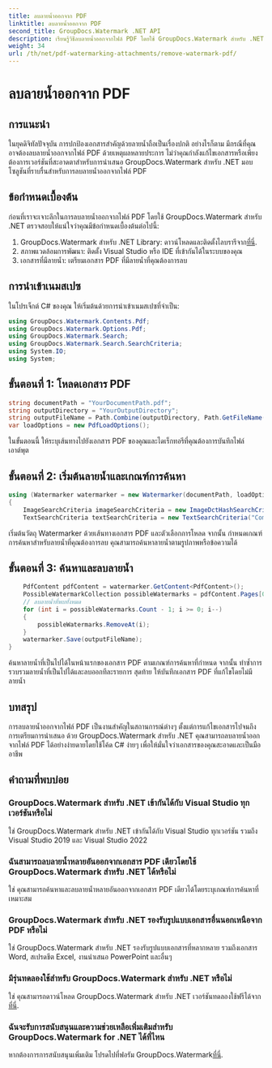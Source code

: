 ```yaml
---
title: ลบลายน้ำออกจาก PDF
linktitle: ลบลายน้ำออกจาก PDF
second_title: GroupDocs.Watermark .NET API
description: เรียนรู้วิธีลบลายน้ำออกจากไฟล์ PDF โดยใช้ GroupDocs.Watermark สำหรับ .NET ขั้นตอนง่ายๆ สำหรับการแก้ไขเอกสารอย่างมืออาชีพ
weight: 34
url: /th/net/pdf-watermarking-attachments/remove-watermark-pdf/
---
```


# ลบลายน้ำออกจาก PDF

## การแนะนำ
ในยุคดิจิทัลปัจจุบัน การปกป้องเอกสารสำคัญด้วยลายน้ำถือเป็นเรื่องปกติ อย่างไรก็ตาม มีกรณีที่คุณอาจต้องลบลายน้ำออกจากไฟล์ PDF ด้วยเหตุผลหลายประการ ไม่ว่าคุณกำลังแก้ไขเอกสารหรือเพียงต้องการเวอร์ชันที่สะอาดตาสำหรับการนำเสนอ GroupDocs.Watermark สำหรับ .NET มอบโซลูชันที่ราบรื่นสำหรับการลบลายน้ำออกจากไฟล์ PDF
## ข้อกำหนดเบื้องต้น
ก่อนที่เราจะเจาะลึกในการลบลายน้ำออกจากไฟล์ PDF โดยใช้ GroupDocs.Watermark สำหรับ .NET ตรวจสอบให้แน่ใจว่าคุณมีข้อกำหนดเบื้องต้นต่อไปนี้:
1.  GroupDocs.Watermark สำหรับ .NET Library: ดาวน์โหลดและติดตั้งไลบรารีจาก[ที่นี่](https://releases.groupdocs.com/Watermark/net/).
2. สภาพแวดล้อมการพัฒนา: ติดตั้ง Visual Studio หรือ IDE ที่เข้ากันได้ในระบบของคุณ
3. เอกสารที่มีลายน้ำ: เตรียมเอกสาร PDF ที่มีลายน้ำที่คุณต้องการลบ

## การนำเข้าเนมสเปซ
ในโปรเจ็กต์ C# ของคุณ ให้เริ่มต้นด้วยการนำเข้าเนมสเปซที่จำเป็น:
```csharp
using GroupDocs.Watermark.Contents.Pdf;
using GroupDocs.Watermark.Options.Pdf;
using GroupDocs.Watermark.Search;
using GroupDocs.Watermark.Search.SearchCriteria;
using System.IO;
using System;
```
## ขั้นตอนที่ 1: โหลดเอกสาร PDF
```csharp
string documentPath = "YourDocumentPath.pdf";
string outputDirectory = "YourOutputDirectory";
string outputFileName = Path.Combine(outputDirectory, Path.GetFileName(documentPath));
var loadOptions = new PdfLoadOptions();
```
ในขั้นตอนนี้ ให้ระบุเส้นทางไปยังเอกสาร PDF ของคุณและไดเร็กทอรีที่คุณต้องการบันทึกไฟล์เอาต์พุต
## ขั้นตอนที่ 2: เริ่มต้นลายน้ำและเกณฑ์การค้นหา
```csharp
using (Watermarker watermarker = new Watermarker(documentPath, loadOptions))
{
    ImageSearchCriteria imageSearchCriteria = new ImageDctHashSearchCriteria(Constants.LogoPng);
    TextSearchCriteria textSearchCriteria = new TextSearchCriteria("Company Name");
```
เริ่มต้นวัตถุ Watermarker ด้วยเส้นทางเอกสาร PDF และตัวเลือกการโหลด จากนั้น กำหนดเกณฑ์การค้นหาสำหรับลายน้ำที่คุณต้องการลบ คุณสามารถค้นหาลายน้ำตามรูปภาพหรือข้อความได้
## ขั้นตอนที่ 3: ค้นหาและลบลายน้ำ
```csharp
    PdfContent pdfContent = watermarker.GetContent<PdfContent>();
    PossibleWatermarkCollection possibleWatermarks = pdfContent.Pages[0].Search(imageSearchCriteria.Or(textSearchCriteria));
    // ลบลายน้ำที่พบทั้งหมด
    for (int i = possibleWatermarks.Count - 1; i >= 0; i--)
    {
        possibleWatermarks.RemoveAt(i);
    }
    watermarker.Save(outputFileName);
}
```
ค้นหาลายน้ำที่เป็นไปได้ในหน้าแรกของเอกสาร PDF ตามเกณฑ์การค้นหาที่กำหนด จากนั้น ทำซ้ำการรวบรวมลายน้ำที่เป็นไปได้และลบออกทีละรายการ สุดท้าย ให้บันทึกเอกสาร PDF ที่แก้ไขโดยไม่มีลายน้ำ

## บทสรุป
การลบลายน้ำออกจากไฟล์ PDF เป็นงานสำคัญในสถานการณ์ต่างๆ ตั้งแต่การแก้ไขเอกสารไปจนถึงการเตรียมการนำเสนอ ด้วย GroupDocs.Watermark สำหรับ .NET คุณสามารถลบลายน้ำออกจากไฟล์ PDF ได้อย่างง่ายดายโดยใช้โค้ด C# ง่ายๆ เพื่อให้มั่นใจว่าเอกสารของคุณสะอาดและเป็นมืออาชีพ
## คำถามที่พบบ่อย
### GroupDocs.Watermark สำหรับ .NET เข้ากันได้กับ Visual Studio ทุกเวอร์ชันหรือไม่
ใช่ GroupDocs.Watermark สำหรับ .NET เข้ากันได้กับ Visual Studio ทุกเวอร์ชัน รวมถึง Visual Studio 2019 และ Visual Studio 2022
### ฉันสามารถลบลายน้ำหลายอันออกจากเอกสาร PDF เดียวโดยใช้ GroupDocs.Watermark สำหรับ .NET ได้หรือไม่
ใช่ คุณสามารถค้นหาและลบลายน้ำหลายอันออกจากเอกสาร PDF เดียวได้โดยระบุเกณฑ์การค้นหาที่เหมาะสม
### GroupDocs.Watermark สำหรับ .NET รองรับรูปแบบเอกสารอื่นนอกเหนือจาก PDF หรือไม่
ใช่ GroupDocs.Watermark สำหรับ .NET รองรับรูปแบบเอกสารที่หลากหลาย รวมถึงเอกสาร Word, สเปรดชีต Excel, งานนำเสนอ PowerPoint และอื่นๆ
### มีรุ่นทดลองใช้สำหรับ GroupDocs.Watermark สำหรับ .NET หรือไม่
 ใช่ คุณสามารถดาวน์โหลด GroupDocs.Watermark สำหรับ .NET เวอร์ชันทดลองใช้ฟรีได้จาก[ที่นี่](https://releases.groupdocs.com/).
### ฉันจะรับการสนับสนุนและความช่วยเหลือเพิ่มเติมสำหรับ GroupDocs.Watermark for .NET ได้ที่ไหน
 หากต้องการการสนับสนุนเพิ่มเติม โปรดไปที่ฟอรัม GroupDocs.Watermark[ที่นี่](https://forum.groupdocs.com/c/watermark/19).
